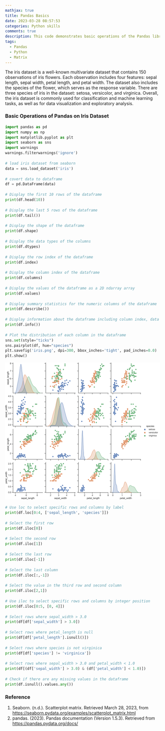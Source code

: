 ```yaml
---
mathjax: true
title: Pandas Basics
date: 2023-03-28 08:57:53
categories: Python skills
comments: true
description: This code demonstrates basic operations of the Pandas library on the iris dataset. It includes loading the dataset, converting it to a dataframe, displaying rows and columns of the dataframe, selecting specific rows and columns by label or integer position, selecting rows based on conditions, and checking for missing values. It also includes using Seaborn to visualize the distribution of each column in the dataset.
tags: 
  - Pandas
  - Python
  - Matrix
---
```


The iris dataset is a well-known multivariate dataset that contains 150 observations of iris flowers. Each observation includes four features: sepal length, sepal width, petal length, and petal width. The dataset also includes the species of the flower, which serves as the response variable. There are three species of iris in the dataset: setosa, versicolor, and virginica. Overall, the iris dataset is commonly used for classification and machine learning tasks, as well as for data visualization and exploratory analysis.

### Basic Operations of Pandas on Iris Dataset

```python
import pandas as pd
import numpy as np
import matplotlib.pyplot as plt
import seaborn as sns
import warnings
warnings.filterwarnings('ignore')

# load iris dataset from seaborn
data = sns.load_dataset('iris')

# covert data to dataframe
df = pd.DataFrame(data)

# Display the first 10 rows of the dataframe
print(df.head(10))

# Display the last 5 rows of the dataframe
print(df.tail())

# Display the shape of the dataframe
print(df.shape)

# Display the data types of the columns
print(df.dtypes)

# Display the row index of the dataframe
print(df.index)

# Display the column index of the dataframe
print(df.columns)

# Display the values of the dataframe as a 2D ndarray array
print(df.values)

# Display summary statistics for the numeric columns of the dataframe
print(df.describe())

# Display information about the dataframe including column index, data types, non-null counts and memory usage
print(df.info())

# Plot the distribution of each column in the dataframe
sns.set(style="ticks")
sns.pairplot(df, hue="species")
plt.savefig('iris.png', dpi=300, bbox_inches='tight', pad_inches=0.0)
plt.show()
```

![iris](Pandas-Basics/iris.png)

```python
# Use loc to select specific rows and columns by label
print(df.loc[0:4, ['sepal_length', 'species']])

# Select the first row
print(df.iloc[0])

# Select the second row
print(df.iloc[1])

# Select the last row
print(df.iloc[-1])

# Select the last column
print(df.iloc[:,-1])

# Select the value in the third row and second column
print(df.iloc[2,1])

# Use iloc to select specific rows and columns by integer position
print(df.iloc[0:5, [0, 4]])

# Select rows where sepal_width > 3.0
print(df[df['sepal_width'] > 3.0])

# Select rows where petal_length is null
print(df[df['petal_length'].isnull()])

# Select rows where species is not virginica
print(df[df['species'] != 'virginica'])

# Select rows where sepal_width > 3.0 and petal_width < 1.0
print(df[(df['sepal_width'] > 3.0) & (df['petal_width'] < 1.0)])

# Check if there are any missing values in the dataframe
print(df.isnull().values.any())
```

### Reference

1. Seaborn. (n.d.). Scatterplot matrix. Retrieved March 28, 2023, from https://seaborn.pydata.org/examples/scatterplot_matrix.html
2. pandas. (2023). Pandas documentation (Version 1.5.3). Retrieved from https://pandas.pydata.org/docs/



















